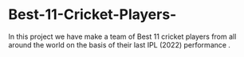 # Best-11-Cricket-Players-
In this project we have make a team of Best 11 cricket players from all around the world on the basis of their last IPL (2022) performance .
